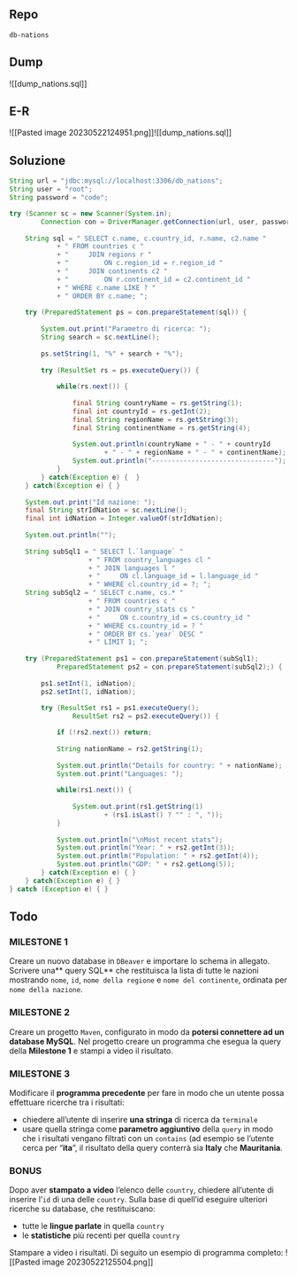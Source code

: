 ## Repo
`db-nations`

## Dump
![[dump_nations.sql]]

## E-R
![[Pasted image 20230522124951.png]]![[dump_nations.sql]]
## Soluzione
```java
String url = "jdbc:mysql://localhost:3306/db_nations";
String user = "root";
String password = "code";

try (Scanner sc = new Scanner(System.in);
		Connection con = DriverManager.getConnection(url, user, password)) {
	
	String sql = " SELECT c.name, c.country_id, r.name, c2.name "
			+ " FROM countries c "
			+ " 	JOIN regions r "
			+ " 		ON c.region_id = r.region_id "
			+ " 	JOIN continents c2 "
			+ " 		ON r.continent_id = c2.continent_id "
			+ " WHERE c.name LIKE ? "
			+ " ORDER BY c.name; ";
	
	try (PreparedStatement ps = con.prepareStatement(sql)) {
			
		System.out.print("Parametro di ricerca: ");
		String search = sc.nextLine();
		
		ps.setString(1, "%" + search + "%");
		
		try (ResultSet rs = ps.executeQuery()) {
		
			while(rs.next()) {
				
				final String countryName = rs.getString(1);
				final int countryId = rs.getInt(2);
				final String regionName = rs.getString(3);
				final String continentName = rs.getString(4);
				
				System.out.println(countryName + " - " + countryId 
						+ " - " + regionName + " - " + continentName);
				System.out.println("-------------------------------");
			}
		} catch(Exception e) {	}
	} catch(Exception e) { }
	
	System.out.print("Id nazione: ");
	final String strIdNation = sc.nextLine();
	final int idNation = Integer.valueOf(strIdNation);
	
	System.out.println("");
	
	String subSql1 = " SELECT l.`language` "
					+ " FROM country_languages cl "
					+ "	JOIN languages l "
					+ "		ON cl.language_id = l.language_id "
					+ " WHERE cl.country_id = ?; ";
	String subSql2 = " SELECT c.name, cs.* "
					+ " FROM countries c "
					+ "	JOIN country_stats cs "
					+ "		ON c.country_id = cs.country_id "
					+ " WHERE cs.country_id = ? "
					+ " ORDER BY cs.`year` DESC "
					+ " LIMIT 1; ";
	
	try (PreparedStatement ps1 = con.prepareStatement(subSql1);
			PreparedStatement ps2 = con.prepareStatement(subSql2);) {
		
		ps1.setInt(1, idNation);
		ps2.setInt(1, idNation);
		
		try (ResultSet rs1 = ps1.executeQuery();
				ResultSet rs2 = ps2.executeQuery()) {

			if (!rs2.next()) return;
			
			String nationName = rs2.getString(1);
			
			System.out.println("Details for country: " + nationName);
			System.out.print("Languages: ");
			
			while(rs1.next()) {
				
				System.out.print(rs1.getString(1) 
						+ (rs1.isLast() ? "" : ", "));
			}
			
			System.out.println("\nMost recent stats");
			System.out.println("Year: " + rs2.getInt(3));
			System.out.println("Population: " + rs2.getInt(4));
			System.out.println("GDP: " + rs2.getLong(5));
		} catch(Exception e) { }
	} catch(Exception e) { }
} catch (Exception e) { }
```
## Todo
### MILESTONE 1
Creare un nuovo database in `DBeaver` e importare lo schema in
allegato.
Scrivere una** query SQL** che restituisca la lista di tutte le nazioni
mostrando `nome`, `id`, `nome della regione` e `nome del continente`, ordinata per `nome della nazione`.

### MILESTONE 2
Creare un progetto `Maven`, configurato in modo da **potersi connettere ad un database MySQL**.
Nel progetto creare un programma che esegua la query della **Milestone
1** e stampi a video il risultato.

### MILESTONE 3
Modificare il **programma precedente** per fare in modo che un utente
possa effettuare ricerche tra i risultati:
- chiedere all’utente di inserire **una stringa** di ricerca da `terminale`
- usare quella stringa come **parametro aggiuntivo** della `query` in
modo che i risultati vengano filtrati con un `contains` (ad esempio se
l’utente cerca per “**ita**”, il risultato della query conterrà sia **Italy** che
**Mauritania**.

### BONUS
Dopo aver **stampato a video** l’elenco delle `country`, chiedere all’utente di inserire l’`id` di una delle `country`.
Sulla base di quell’id eseguire ulteriori ricerche su database, che restituiscano:
- tutte le **lingue parlate** in quella `country`
- le **statistiche** più recenti per quella `country`

Stampare a video i risultati.
Di seguito un esempio di programma completo:
![[Pasted image 20230522125504.png]]
